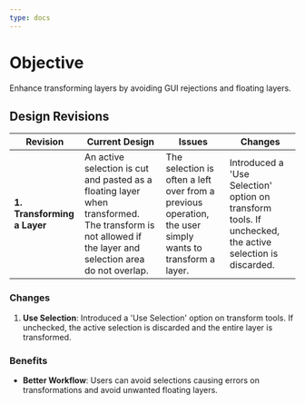 ```yaml
---
type: docs
---
```


# Objective

Enhance transforming layers by avoiding GUI rejections and floating layers.

## Design Revisions

| **Revision**                   | **Current Design**                                    | **Issues**                                                        | **Changes**                                            |
|--------------------------------|-------------------------------------------------------|-------------------------------------------------------------------|--------------------------------------------------------|
| **1. Transforming a Layer**       | An active selection is cut and pasted as a floating layer when transformed. The transform is not allowed if the layer and selection area do not overlap. | The selection is often a left over from a previous operation, the user simply wants to transform a layer. | Introduced a 'Use Selection' option on transform tools. If unchecked, the active selection is discarded.|

### Changes

1. **Use Selection**:
  Introduced a 'Use Selection' option on transform tools. If unchecked, the active selection is discarded and the entire layer is transformed. 

### **Benefits**

- **Better Workflow**: Users can avoid selections causing errors on transformations and avoid unwanted floating layers.

